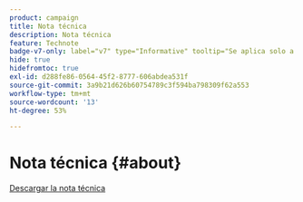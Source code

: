 ```yaml
---
product: campaign
title: Nota técnica
description: Nota técnica
feature: Technote
badge-v7-only: label="v7" type="Informative" tooltip="Se aplica solo a Campaign Classic v7"
hide: true
hidefromtoc: true
exl-id: d288fe86-0564-45f2-8777-606abdea531f
source-git-commit: 3a9b21d626b60754789c3f594ba798309f62a553
workflow-type: tm+mt
source-wordcount: '13'
ht-degree: 53%

---
```


# Nota técnica {#about}



[Descargar la nota técnica](guidelines.pdf)
